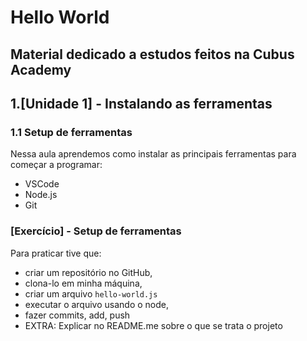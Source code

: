 # Hello World

## Material dedicado a estudos feitos na Cubus Academy

## 1.[Unidade 1] - Instalando as ferramentas
    
### 1.1 Setup de ferramentas

Nessa aula aprendemos como instalar as principais ferramentas para começar a programar:

   - VSCode
   - Node.js
   - Git
      
### [Exercício] - Setup de ferramentas

Para praticar tive que:
  
   - criar um repositório no GitHub,
   - clona-lo em minha máquina,
   - criar um arquivo ```hello-world.js```
   - executar o arquivo usando o node,
   - fazer commits, add, push
   - EXTRA: Explicar no README.me sobre o que se trata o projeto
